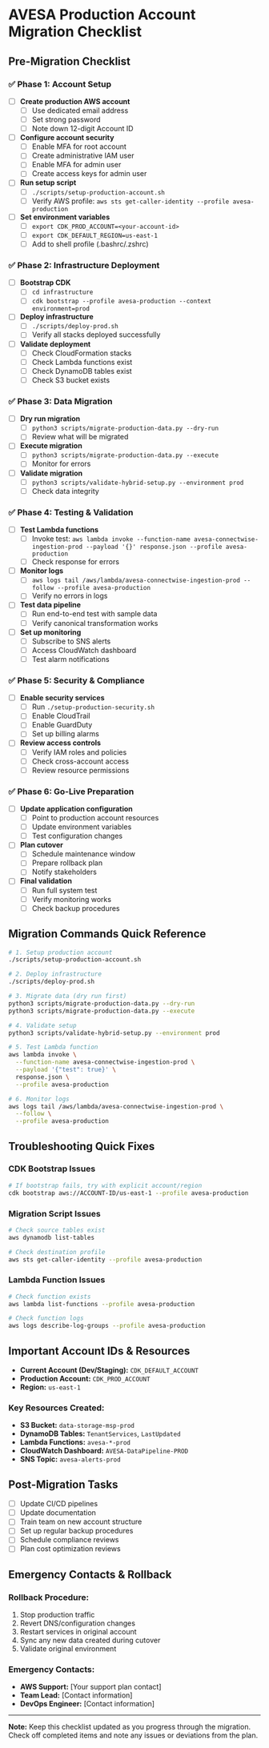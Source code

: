 # AVESA Production Account Migration Checklist

## Pre-Migration Checklist

### ✅ Phase 1: Account Setup
- [ ] **Create production AWS account**
  - [ ] Use dedicated email address
  - [ ] Set strong password
  - [ ] Note down 12-digit Account ID
- [ ] **Configure account security**
  - [ ] Enable MFA for root account
  - [ ] Create administrative IAM user
  - [ ] Enable MFA for admin user
  - [ ] Create access keys for admin user
- [ ] **Run setup script**
  - [ ] `./scripts/setup-production-account.sh`
  - [ ] Verify AWS profile: `aws sts get-caller-identity --profile avesa-production`
- [ ] **Set environment variables**
  - [ ] `export CDK_PROD_ACCOUNT=<your-account-id>`
  - [ ] `export CDK_DEFAULT_REGION=us-east-1`
  - [ ] Add to shell profile (.bashrc/.zshrc)

### ✅ Phase 2: Infrastructure Deployment
- [ ] **Bootstrap CDK**
  - [ ] `cd infrastructure`
  - [ ] `cdk bootstrap --profile avesa-production --context environment=prod`
- [ ] **Deploy infrastructure**
  - [ ] `./scripts/deploy-prod.sh`
  - [ ] Verify all stacks deployed successfully
- [ ] **Validate deployment**
  - [ ] Check CloudFormation stacks
  - [ ] Check Lambda functions exist
  - [ ] Check DynamoDB tables exist
  - [ ] Check S3 bucket exists

### ✅ Phase 3: Data Migration
- [ ] **Dry run migration**
  - [ ] `python3 scripts/migrate-production-data.py --dry-run`
  - [ ] Review what will be migrated
- [ ] **Execute migration**
  - [ ] `python3 scripts/migrate-production-data.py --execute`
  - [ ] Monitor for errors
- [ ] **Validate migration**
  - [ ] `python3 scripts/validate-hybrid-setup.py --environment prod`
  - [ ] Check data integrity

### ✅ Phase 4: Testing & Validation
- [ ] **Test Lambda functions**
  - [ ] Invoke test: `aws lambda invoke --function-name avesa-connectwise-ingestion-prod --payload '{}' response.json --profile avesa-production`
  - [ ] Check response for errors
- [ ] **Monitor logs**
  - [ ] `aws logs tail /aws/lambda/avesa-connectwise-ingestion-prod --follow --profile avesa-production`
  - [ ] Verify no errors in logs
- [ ] **Test data pipeline**
  - [ ] Run end-to-end test with sample data
  - [ ] Verify canonical transformation works
- [ ] **Set up monitoring**
  - [ ] Subscribe to SNS alerts
  - [ ] Access CloudWatch dashboard
  - [ ] Test alarm notifications

### ✅ Phase 5: Security & Compliance
- [ ] **Enable security services**
  - [ ] Run `./setup-production-security.sh`
  - [ ] Enable CloudTrail
  - [ ] Enable GuardDuty
  - [ ] Set up billing alarms
- [ ] **Review access controls**
  - [ ] Verify IAM roles and policies
  - [ ] Check cross-account access
  - [ ] Review resource permissions

### ✅ Phase 6: Go-Live Preparation
- [ ] **Update application configuration**
  - [ ] Point to production account resources
  - [ ] Update environment variables
  - [ ] Test configuration changes
- [ ] **Plan cutover**
  - [ ] Schedule maintenance window
  - [ ] Prepare rollback plan
  - [ ] Notify stakeholders
- [ ] **Final validation**
  - [ ] Run full system test
  - [ ] Verify monitoring works
  - [ ] Check backup procedures

## Migration Commands Quick Reference

```bash
# 1. Setup production account
./scripts/setup-production-account.sh

# 2. Deploy infrastructure
./scripts/deploy-prod.sh

# 3. Migrate data (dry run first)
python3 scripts/migrate-production-data.py --dry-run
python3 scripts/migrate-production-data.py --execute

# 4. Validate setup
python3 scripts/validate-hybrid-setup.py --environment prod

# 5. Test Lambda function
aws lambda invoke \
  --function-name avesa-connectwise-ingestion-prod \
  --payload '{"test": true}' \
  response.json \
  --profile avesa-production

# 6. Monitor logs
aws logs tail /aws/lambda/avesa-connectwise-ingestion-prod \
  --follow \
  --profile avesa-production
```

## Troubleshooting Quick Fixes

### CDK Bootstrap Issues
```bash
# If bootstrap fails, try with explicit account/region
cdk bootstrap aws://ACCOUNT-ID/us-east-1 --profile avesa-production
```

### Migration Script Issues
```bash
# Check source tables exist
aws dynamodb list-tables

# Check destination profile
aws sts get-caller-identity --profile avesa-production
```

### Lambda Function Issues
```bash
# Check function exists
aws lambda list-functions --profile avesa-production

# Check function logs
aws logs describe-log-groups --profile avesa-production
```

## Important Account IDs & Resources

- **Current Account (Dev/Staging):** `CDK_DEFAULT_ACCOUNT`
- **Production Account:** `CDK_PROD_ACCOUNT`
- **Region:** `us-east-1`

### Key Resources Created:
- **S3 Bucket:** `data-storage-msp-prod`
- **DynamoDB Tables:** `TenantServices`, `LastUpdated`
- **Lambda Functions:** `avesa-*-prod`
- **CloudWatch Dashboard:** `AVESA-DataPipeline-PROD`
- **SNS Topic:** `avesa-alerts-prod`

## Post-Migration Tasks

- [ ] Update CI/CD pipelines
- [ ] Update documentation
- [ ] Train team on new account structure
- [ ] Set up regular backup procedures
- [ ] Schedule compliance reviews
- [ ] Plan cost optimization reviews

## Emergency Contacts & Rollback

### Rollback Procedure:
1. Stop production traffic
2. Revert DNS/configuration changes
3. Restart services in original account
4. Sync any new data created during cutover
5. Validate original environment

### Emergency Contacts:
- **AWS Support:** [Your support plan contact]
- **Team Lead:** [Contact information]
- **DevOps Engineer:** [Contact information]

---

**Note:** Keep this checklist updated as you progress through the migration. Check off completed items and note any issues or deviations from the plan.